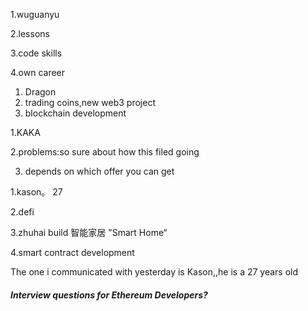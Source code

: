 1.wuguanyu

2.lessons

3.code skills

4.own career



1. Dragon
2. trading coins,new web3 project
3. blockchain development



1.KAKA

2.problems:so sure about how this filed going

3. depends on which offer you can get

   

1.kason。 27

2.defi

3.zhuhai build 智能家居 "Smart Home“

4.smart contract development



The one i communicated with yesterday is Kason,,he is a 27 years old 



##### Interview questions for Ethereum Developers?

